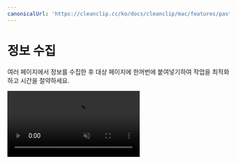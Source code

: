 ```yaml
---
canonicalUrl: 'https://cleanclip.cc/ko/docs/cleanclip/mac/features/pastestack-collect'
---
```


# 정보 수집

여러 페이지에서 정보를 수집한 후 대상 페이지에 한꺼번에 붙여넣기하여 작업을 최적화하고 시간을 절약하세요.

<video autoplay muted loop>
    <source src="/videos/pastestack-collect.mp4" type="video/mp4">
    <iframe src="/videos/pastestack-collect.mp4" scrolling="no" border="0" frameborder="0" allow="autoplay; encrypted-media" allowfullscreen></iframe>
</video>